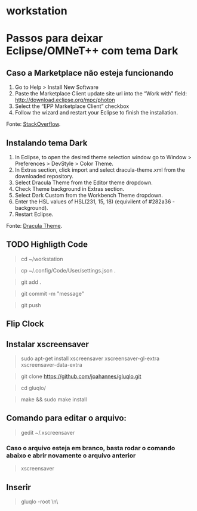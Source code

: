 # workstation

# Passos para deixar Eclipse/OMNeT++ com tema Dark

## Caso a Marketplace não esteja funcionando

1. Go to Help > Install New Software
2. Paste the Marketplace Client update site url into the “Work with” field: http://download.eclipse.org/mpc/photon
3. Select the “EPP Marketplace Client” checkbox
4. Follow the wizard and restart your Eclipse to finish the installation.

Fonte: [StackOverflow](https://stackoverflow.com/questions/51075843/eclipse-photon-eclipse-marketplace-not-launching).

## Instalando tema Dark

1. In Eclipse, to open the desired theme selection window go to Window > Preferences > DevStyle > Color Theme.
2. In Extras section, click import and select dracula-theme.xml from the downloaded repository.
3. Select Dracula Theme from the Editor theme dropdown.
4. Check Theme background in Extras section.
5. Select Dark Custom from the Workbench Theme dropdown.
6. Enter the HSL values of HSL(231, 15, 18) (equivilent of #282a36 - background).
7. Restart Eclipse.

Fonte: [Dracula Theme](https://draculatheme.com/eclipse).

## TODO Highligth Code

> cd ~/workstation

> cp ~/.config/Code/User/settings.json .

> git add .

> git commit -m "message"

> git push

## Flip Clock

## Instalar xscreensaver

> sudo apt-get install xscreensaver xscreensaver-gl-extra xscreensaver-data-extra

> git clone https://github.com/joahannes/gluqlo.git

> cd gluqlo/

> make && sudo make install

## Comando para editar o arquivo:

> gedit ~/.xscreensaver

### Caso o arquivo esteja em branco, basta rodar o comando abaixo e abrir novamente o arquivo anterior

> xscreensaver

## Inserir

> gluqlo -root \n\
